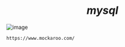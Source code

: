 # $$mysql$$

![image](https://github.com/rio-ke/workman/assets/88568938/f96a369d-c454-4304-9fc8-ffbc8226f69f)

```cmd
https://www.mockaroo.com/
```
